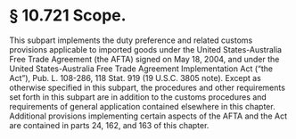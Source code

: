 # § 10.721   Scope.

This subpart implements the duty preference and related customs provisions applicable to imported goods under the United States-Australia Free Trade Agreement (the AFTA) signed on May 18, 2004, and under the United States-Australia Free Trade Agreement Implementation Act (“the Act”), Pub. L. 108-286, 118 Stat. 919 (19 U.S.C. 3805 note). Except as otherwise specified in this subpart, the procedures and other requirements set forth in this subpart are in addition to the customs procedures and requirements of general application contained elsewhere in this chapter. Additional provisions implementing certain aspects of the AFTA and the Act are contained in parts 24, 162, and 163 of this chapter.




